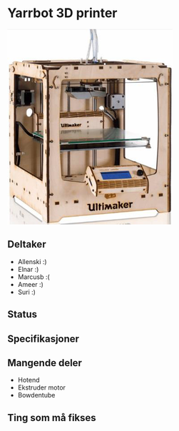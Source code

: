 # Yarrbot 3D printer
![Yarr](ULTIMAKER-ORIGINAL.jpg)


## Deltaker
- Allenski :)
- Elnar :)
- Marcusb :(
- Ameer :)
- Suri :)

## Status

## Specifikasjoner

## Mangende deler
- Hotend
- Ekstruder motor
- Bowdentube

## Ting som må fikses

